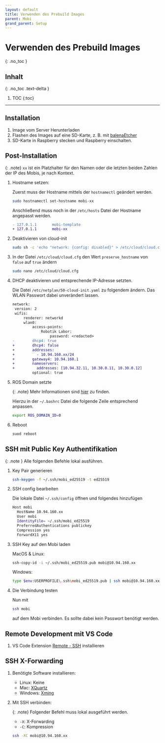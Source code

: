 ```yaml
---
layout: default
title: Verwenden des Prebuild Images
parent: Mobi
grand_parent: Setup
---
```


# Verwenden des Prebuild Images
{: .no_toc }

## Inhalt
{: .no_toc .text-delta }

1. TOC
{:toc}

---

## Installation

1. Image vom Server Herunterladen
2. Flashen des Images auf eine SD-Karte, z. B. mit [balenaEtcher](https://www.balena.io/etcher)
3. SD-Karte in Raspberry stecken und Raspberry einschalten.

## Post-Installation

{: .note}
`xx` ist ein Platzhalter für den Namen oder die letzten beiden Zahlen der IP des Mobis, je nach Kontext.

1. Hostname setzen:

   Zuerst muss der Hostname mittels der `hostnamectl` geändert werden.

   ```bash
   sudo hostnamectl set-hostname mobi-xx
   ```

   Anschließend muss noch in der `/etc/hosts` Datei der Hostname angepasst werden.

   ```diff
   - 127.0.1.1       mobi-template
   + 127.0.1.1       mobi-xx
   ```

2. Deaktivieren von cloud-init

   ```bash
   sudo sh -c 'echo "network: {config: disabled}" > /etc/cloud/cloud.cfg.d/99-disable-cloud-init.cfg'
   ```

3. In der Datei `/etc/cloud/cloud.cfg` den Wert `preserve_hostname` von `false` auf `true` ändern

   ```bash
   sudo nano /etc/cloud/cloud.cfg
   ```

4. DHCP deaktivieren und entsprechende IP-Adresse setzten.

   Die Datei `/etc/netplan/50-cloud-init.yaml` zu folgendem ändern. Das WLAN Passwort dabei unverändert lassen.

   ```diff
   network:
    version: 2
    wifis:
        renderer: networkd
        wlan0:
            access-points:
                Robotik Labor:
                    password: <redacted>
   -        dhcp4: true
   +        dhcp4: false
   +        addresses:
   +          - 10.94.160.xx/24
   +        gateway4: 10.94.160.1
   +        nameservers:
   +          addresses: [10.94.32.11, 10.30.0.11, 10.30.0.12]
            optional: true
   ```

5. ROS Domain setzte

    {: .note}
    Mehr Informationen sind [hier]({{site.url}}/ros2/domain.html) zu finden.

   Hierzu in der `~/.bashrc` Datei die folgende Zeile entsprechend anpassen.

   ```bash
   export ROS_DOMAIN_ID=0
   ```

6. Reboot

   ```bash
   suod reboot
   ```

## SSH mit Public Key Authentifikation

{: .note }
Alle folgenden Befehle lokal ausführen.

1. Key Pair generieren

   ```bash
   ssh-keygen -f ~/.ssh/mobi_ed25519 -t ed25519
   ```

2. SSH config bearbeiten

   Die lokale Datei ``~/.ssh/config`` öffnen und folgendes hinzufügen

   ```bash
   Host mobi
     HostName 10.94.160.xx
     User mobi
     IdentityFile= ~/.ssh/mobi_ed25519
     PreferredAuthentications publickey
     Compression yes
     ForwardX11 yes
   ```

3. SSH Key auf den Mobi laden
  
      MacOS & Linux:

      ```bash
      ssh-copy-id -i ~/.ssh/mobi_ed25519.pub mobi@10.94.160.xx
      ```

      Windows:

      ```bash
      type $env:USERPROFILE\.ssh\mobi_ed25519.pub | ssh mobi@10.94.160.xx "cat >> .ssh/authorized_keys"
      ```
  
4. Die Verbindung testen

   Nun mit

   ```bash
   ssh mobi
   ```

   auf dem Mobi verbinden. Es sollte dabei kein Passwort benötigt werden.

## Remote Development mit VS Code

1. VS Code Extension [Remote - SSH](https://marketplace.visualstudio.com/items?itemName=ms-vscode-remote.remote-ssh) installieren

## SSH X-Forwarding

1. Benötigte Software installieren:

   - Linux: Keine
   - Mac: [XQuartz](https://www.xquartz.org)
   - Windows: [Xming](https://www.straightrunning.com/XmingNotes/)

2. Mit SSH verbinden:

   {: .note}
   Folgender Befehl muss lokal ausgeführt werden.

   - `-X`: X-Forwarding
   - `-C`: Kompression

   ```bash
   ssh -XC mobi@10.94.160.xx
   ```
